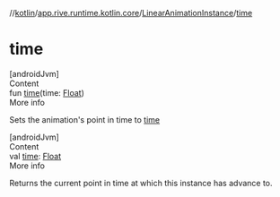 //[kotlin](../../../index.md)/[app.rive.runtime.kotlin.core](../index.md)/[LinearAnimationInstance](index.md)/[time](time.md)



# time  
[androidJvm]  
Content  
fun [time](time.md)(time: [Float](https://kotlinlang.org/api/latest/jvm/stdlib/kotlin/-float/index.html))  
More info  


Sets the animation's point in time to [time](time.md)

  


[androidJvm]  
Content  
val [time](time.md): [Float](https://kotlinlang.org/api/latest/jvm/stdlib/kotlin/-float/index.html)  
More info  


Returns the current point in time at which this instance has advance to.

  



